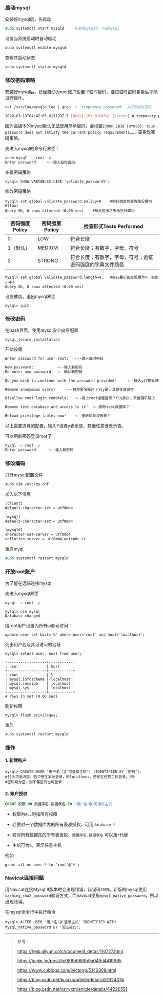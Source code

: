 ### 启动mysql

安装好mysql后，先启动

```bash
sudo systemctl start mysqld		#注意mysqld，不是mysql
```

设置当系统启动时自动启动

```bash
sudo systemctl enable mysqld
```

查看其启动状态

```bash
sudo systemctl status mysqld
```

### 修改密码策略

安装好mysql后，已经自动为root账户设置了临时密码，要把临时密码更换后才能进行操作。

```bash
cat /var/log/mysqld.log | grep -i 'temporary password'	#打印临时密码
```

```bash
2020-03-13T04:42:05.613193Z 5 [Note] [MY-010454] [Server] A temporary password is generated for root@localhost: =27sGUV-tNh4	#最后的冒号后面的字符串就是临时密码，不包括空格
```

因为高版本的mysql默认无法使用简单密码，会报错`ERROR 1819 (HY000): Your password does not satisfy the current policy requirements……`，要更改密码策略。

先进入mysql的命令行界面：

```bash
sudo mysql -u root -p
Enter password:	   <--输入临时密码
```

查看密码策略

```mysql
mysql> SHOW VARIABLES LIKE 'validate_password%';
```

修改密码策略

```mysql
mysql> set global validate_password.policy=0	#密码强度检查等级设置为0(low)
Query OK, 0 rows affected (0.00 sec)	#有此提示才表示执行成功
```

| 密码强度Policy | 密码强度Policy | 检查形式Tests Performed                                  |
| -------------- | -------------- | -------------------------------------------------------- |
| 0              | LOW            | 符合长度                                                 |
| 1（默认）      | MEDIUM         | 符合长度；有数字，字母，符号                             |
| 2              | STRONG         | 符合长度；有数字，字母，符号；验证密码强度的字典文件路径 |

```mysql
mysql> set global validate_password.length=4;	#密码最小长度设置为4，不能小于4
Query OK, 0 rows affected (0.00 sec)
```

设置成功，退出mysql界面

```mysql
mysql> quit
```

### 修改密码

在bash界面，使用mysql安全向导配置

```ba
mysql_secure_installation
```

开始设置

```bash
Enter password for user root:	<--输入临时密码

New password:			<--输入新密码
Re-enter new password:	<--确认新密码

Do you wish to continue with the password provided?		<--输入y|Y确认修改

Remove anonymous users?		<--移除匿名账户？Y|y是，其他任意键否

Disallow root login remotely?	<--禁止root远程登录？Y|y禁止，其他键不禁止

Remove test database and access to it?	<--删除test数据库？

Reload privilege tables now? 	<--重新加载权限表？
```

以上需要选择的配置，输入Y或者y表示是，其他任意键表示否。

可以用新密码登录root了

```bash
mysql -u root -p
Enter password:		<--输入新密码
```

### 修改编码

打开mysql配置文件

```bash
sudo vim /etc/my.cnf
```

加入以下信息

```txt
[client]
default-character-set = utf8mb4

[mysql]
default-character-set = utf8mb4

[mysqld]
character-set-server = utf8mb4
collation-server = utf8mb4_unicode_ci
```

重启myql

```bash
sudo systemctl restart mysqld
```

### 开放root账户

为了能在远端连接mysql

先进入mysql界面

```bash
mysql -u root -p
```

```mysql
mysql> use mysql
Database changed
```

给root用户设置为所有ip都可访问：

```
update user set host='%' where user='root' and host='localhost';
```

列出用户名及其可访问的地址

```my
mysql> select user, host from user;
```

```mysql
+------------------+-----------+
| user             | host      |
+------------------+-----------+
| root             | %         |
| mysql.infoschema | localhost |
| mysql.session    | localhost |
| mysql.sys        | localhost |
+------------------+-----------+
4 rows in set (0.00 sec)
```

刷新权限

```mysql
mysql> flush privileges;
```

重启

```bash
sudo systemctl restart mysqld
```

### 操作

#### 1. 新建账户

```mysql
mysql> CREATE USER '用户名'[@'可登录主机'] [IDENTIFIED BY '密码'];	
#[]为可选内容，若只想在本地登录，用localhost，若想在任意主机登录，用%
#密码可为空，则不需密码也可登录
```

#### 2. 账户授权

```sql
GRANT 权限 ON 数据库名.数据表名 TO '用户名'@'可操作主机'
```

- 权限为`ALL`时指所有权限

- 若要对一个数据库内的所有表都授权，可用`database.*`

- 若对所有数据库的所有表授权，`数据库名.数据表名` 可以用`*`代替

- 主机可为`%`，表示任意主机

例如

```mysql
grant all on user.* to 'root'@'%';
```

### Navicat连接问题

用Navicat连接Mysql 8版本时会出现错误，错误码`2059`。新版的mysql使用`caching_sha2_password`验证方式，而navicat使用`mysql_native_password`，所以出现错误。

在mysql命令行中执行命令

```mysql
mysql> ALTER USER '用户名'@'登录主机' IDENTIFIED WITH mysql_native_password BY '验证密码';
```



---

> 参考：
>
> https://help.aliyun.com/document_detail/116727.html
>
> https://juejin.im/post/5c088b066fb9a049d4419985
>
> https://www.cnblogs.com/ivictor/p/5142809.html
>
> https://blog.csdn.net/kuluzs/article/details/51924374
>
> https://blog.csdn.net/vsiryxm/article/details/44220551



